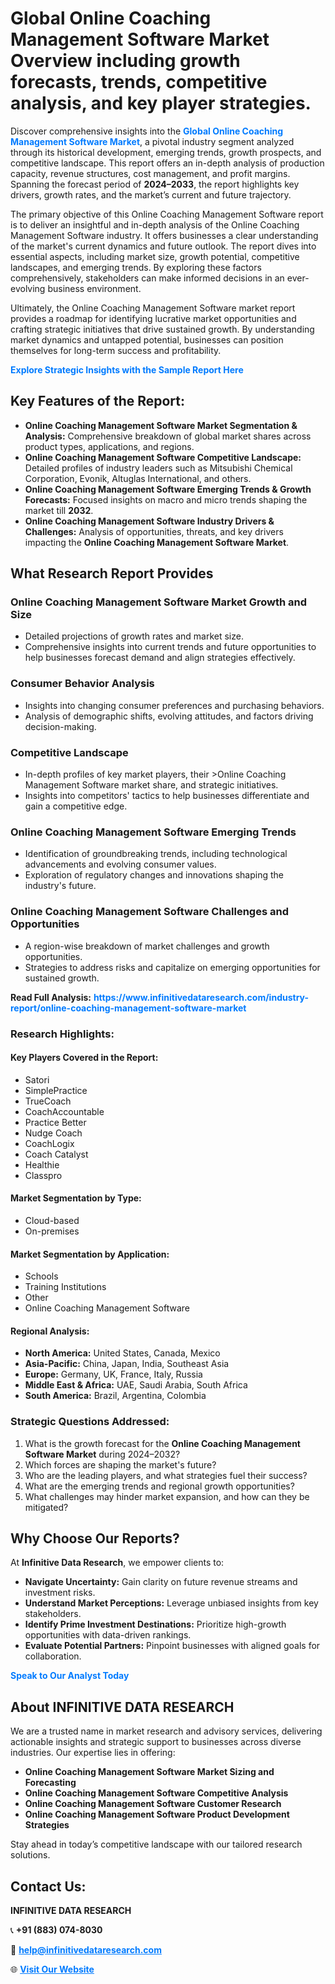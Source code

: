 <h1>Global Online Coaching Management Software Market Overview including growth forecasts, trends, competitive analysis, and key player strategies.</h1>
<p>
Discover comprehensive insights into the 
<a href="https://www.infinitivedataresearch.com/industry-report/online-coaching-management-software-market" rel="dofollow" style="color: #007BFF; text-decoration: none;"><strong>Global Online Coaching Management Software Market</strong></a>, a pivotal industry segment analyzed through its historical development, emerging trends, growth prospects, and competitive landscape. This report offers an in-depth analysis of production capacity, revenue structures, cost management, and profit margins. Spanning the forecast period of <strong>2024–2033</strong>, the report highlights key drivers, growth rates, and the market’s current and future trajectory.
</p>
<p>
The primary objective of this Online Coaching Management Software report is to deliver an insightful and in-depth analysis of the Online Coaching Management Software industry. It offers businesses a clear understanding of the market's current dynamics and future outlook. The report dives into essential aspects, including market size, growth potential, competitive landscapes, and emerging trends. By exploring these factors comprehensively, stakeholders can make informed decisions in an ever-evolving business environment.
</p>
<p>
Ultimately, the Online Coaching Management Software market report provides a roadmap for identifying lucrative market opportunities and crafting strategic initiatives that drive sustained growth. By understanding market dynamics and untapped potential, businesses can position themselves for long-term success and profitability.
</p>
<p>
<a href="https://www.infinitivedataresearch.com/request-sample/reportId=110896" style="color: #007BFF; text-decoration: none;"><strong>Explore Strategic Insights with the Sample Report Here</strong></a>
</p>

<h2>Key Features of the Report:</h2>
<ul>
<li><strong>Online Coaching Management Software Market Segmentation & Analysis:</strong> Comprehensive breakdown of global market shares across product types, applications, and regions.</li>
<li><strong>Online Coaching Management Software Competitive Landscape:</strong> Detailed profiles of industry leaders such as Mitsubishi Chemical Corporation, Evonik, Altuglas International, and others.</li>
<li><strong>Online Coaching Management Software Emerging Trends & Growth Forecasts:</strong> Focused insights on macro and micro trends shaping the market till <strong>2032</strong>.</li>
<li><strong>Online Coaching Management Software Industry Drivers & Challenges:</strong> Analysis of opportunities, threats, and key drivers impacting the <strong>Online Coaching Management Software Market</strong>.</li>
</ul>

<h2>What Research Report Provides</h2>
<h3>Online Coaching Management Software Market Growth and Size</h3>
<ul>
<li>Detailed projections of growth rates and market size.</li>
<li>Comprehensive insights into current trends and future opportunities to help businesses forecast demand and align strategies effectively.</li>
</ul>

<h3>Consumer Behavior Analysis</h3>
<ul>
<li>Insights into changing consumer preferences and purchasing behaviors.</li>
<li>Analysis of demographic shifts, evolving attitudes, and factors driving decision-making.</li>
</ul>

<h3>Competitive Landscape</h3>
<ul>
<li>In-depth profiles of key market players, their >Online Coaching Management Software market share, and strategic initiatives.</li>
<li>Insights into competitors' tactics to help businesses differentiate and gain a competitive edge.</li>
</ul>

<h3>Online Coaching Management Software Emerging Trends</h3>
<ul>
<li>Identification of groundbreaking trends, including technological advancements and evolving consumer values.</li>
<li>Exploration of regulatory changes and innovations shaping the industry's future.</li>
</ul>

<h3>Online Coaching Management Software Challenges and Opportunities</h3>
<ul>
<li>A region-wise breakdown of market challenges and growth opportunities.</li>
<li>Strategies to address risks and capitalize on emerging opportunities for sustained growth.</li>
</ul>
<p><strong>Read Full Analysis:</strong> <a href="https://www.infinitivedataresearch.com/industry-report/online-coaching-management-software-market" rel="dofollow" style="color: #007BFF; text-decoration: none;"><strong>https://www.infinitivedataresearch.com/industry-report/online-coaching-management-software-market</strong></a></p>
<h3>Research Highlights:</h3>
<h4>Key Players Covered in the Report:</h4>
<ul><li>Satori</li><li>SimplePractice</li><li>TrueCoach</li><li>CoachAccountable</li><li>Practice Better</li><li>Nudge Coach</li><li>CoachLogix</li><li>Coach Catalyst</li><li>Healthie</li><li>Classpro</li></ul>
<h4>Market Segmentation by Type:</h4>
<ul><li>Cloud-based</li><li>On-premises</li></ul>
<h4>Market Segmentation by Application:</h4>
<ul><li>Schools</li><li>Training Institutions</li><li>Other</li><li>Online Coaching Management Software</li></ul>

<h4>Regional Analysis:</h4>
<ul>
<li><strong>North America:</strong> United States, Canada, Mexico</li>
<li><strong>Asia-Pacific:</strong> China, Japan, India, Southeast Asia</li>
<li><strong>Europe:</strong> Germany, UK, France, Italy, Russia</li>
<li><strong>Middle East & Africa:</strong> UAE, Saudi Arabia, South Africa</li>
<li><strong>South America:</strong> Brazil, Argentina, Colombia</li>
</ul>

<h3>Strategic Questions Addressed:</h3>
<ol>
<li>What is the growth forecast for the <strong>Online Coaching Management Software Market</strong> during 2024–2032?</li>
<li>Which forces are shaping the market's future?</li>
<li>Who are the leading players, and what strategies fuel their success?</li>
<li>What are the emerging trends and regional growth opportunities?</li>
<li>What challenges may hinder market expansion, and how can they be mitigated?</li>
</ol>

<h2>Why Choose Our Reports?</h2>
<p>At <strong>Infinitive Data Research</strong>, we empower clients to:</p>
<ul>
<li><strong>Navigate Uncertainty:</strong> Gain clarity on future revenue streams and investment risks.</li>
<li><strong>Understand Market Perceptions:</strong> Leverage unbiased insights from key stakeholders.</li>
<li><strong>Identify Prime Investment Destinations:</strong> Prioritize high-growth opportunities with data-driven rankings.</li>
<li><strong>Evaluate Potential Partners:</strong> Pinpoint businesses with aligned goals for collaboration.</li>
</ul>
<p><a href="https://www.infinitivedataresearch.com/industry-report/online-coaching-management-software-market" rel="dofollow" style="color: #007BFF; text-decoration: none;"><strong>Speak to Our Analyst Today</strong></a></p>

<h2>About INFINITIVE DATA RESEARCH</h2>
<p>We are a trusted name in market research and advisory services, delivering actionable insights and strategic support to businesses across diverse industries. Our expertise lies in offering:</p>
<ul>
<li><strong>Online Coaching Management Software Market Sizing and Forecasting</strong></li>
<li><strong>Online Coaching Management Software Competitive Analysis</strong></li>
<li><strong>Online Coaching Management Software Customer Research</strong></li>
<li><strong>Online Coaching Management Software Product Development Strategies</strong></li>
</ul>
<p>Stay ahead in today’s competitive landscape with our tailored research solutions.</p>

<h2>Contact Us:</h2>
<p><strong>INFINITIVE DATA RESEARCH</strong></p>
<p>📞 <strong>+91 (883) 074-8030</strong></p>
<p>📧 <strong><a href="mailto:help@infinitivedataresearch.com" style="color: #007BFF;">help@infinitivedataresearch.com</a></strong></p>
<p>🌐 <strong><a href="https://www.infinitivedataresearch.com" rel="dofollow" style="color: #007BFF;">Visit Our Website</a></strong></p>